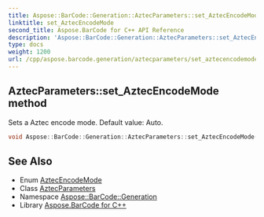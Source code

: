 ```yaml
---
title: Aspose::BarCode::Generation::AztecParameters::set_AztecEncodeMode method
linktitle: set_AztecEncodeMode
second_title: Aspose.BarCode for C++ API Reference
description: 'Aspose::BarCode::Generation::AztecParameters::set_AztecEncodeMode method. Sets a Aztec encode mode. Default value: Auto in C++.'
type: docs
weight: 1200
url: /cpp/aspose.barcode.generation/aztecparameters/set_aztecencodemode/
---
```

## AztecParameters::set_AztecEncodeMode method


Sets a Aztec encode mode. Default value: Auto.

```cpp
void Aspose::BarCode::Generation::AztecParameters::set_AztecEncodeMode(Aspose::BarCode::Generation::AztecEncodeMode value)
```

## See Also

* Enum [AztecEncodeMode](../../aztecencodemode/)
* Class [AztecParameters](../)
* Namespace [Aspose::BarCode::Generation](../../)
* Library [Aspose.BarCode for C++](../../../)
